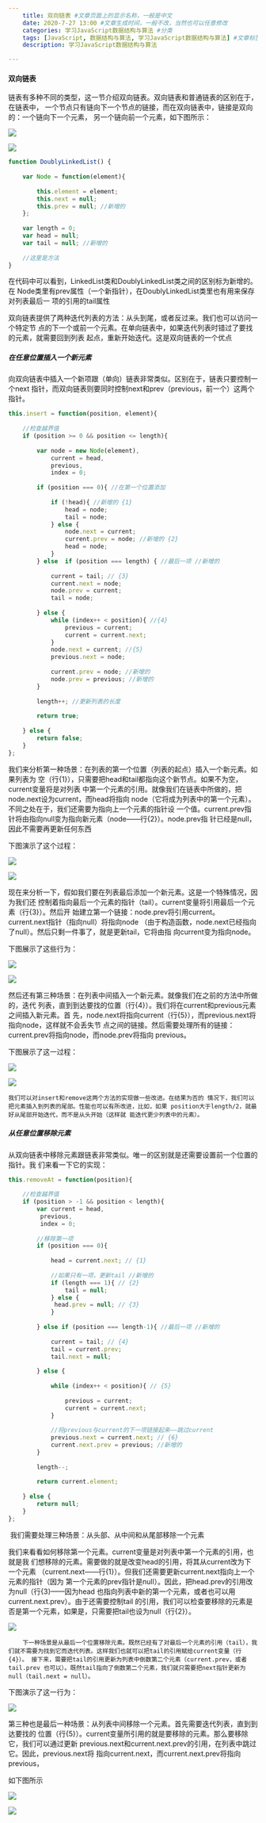 ```yaml
---
	title: 双向链表 #文章页面上的显示名称，一般是中文
	date: 2020-7-27 13:00 #文章生成时间，一般不改，当然也可以任意修改
	categories: 学习JavaScript数据结构与算法 #分类
	tags: [JavaScript, 数据结构与算法, 学习JavaScript数据结构与算法] #文章标签
	description: 学习JavaScript数据结构与算法

---
```


#### 双向链表

​		链表有多种不同的类型，这一节介绍双向链表。双向链表和普通链表的区别在于，在链表中， 一个节点只有链向下一个节点的链接，而在双向链表中，链接是双向的：一个链向下一个元素， 另一个链向前一个元素，如下图所示： 

![](/images/js6-1.png)

![](E:\1244832273.github.io\themes\next\source\images\js6-1.png)

```javascript
function DoublyLinkedList() { 
 
    var Node = function(element){ 
 
        this.element = element;
        this.next = null;
        this.prev = null; //新增的
    }; 
 
    var length = 0;
    var head = null;
    var tail = null; //新增的 
 
    //这里是方法
}
```

​		在代码中可以看到，LinkedList类和DoublyLinkedList类之间的区别标为新增的。在 Node类里有prev属性（一个新指针），在DoublyLinkedList类里也有用来保存对列表最后一 项的引用的tail属性

​		双向链表提供了两种迭代列表的方法：从头到尾，或者反过来。我们也可以访问一个特定节 点的下一个或前一个元素。在单向链表中，如果迭代列表时错过了要找的元素，就需要回到列表 起点，重新开始迭代。这是双向链表的一个优点

##### 在任意位置插入一个新元素 

​		向双向链表中插入一个新项跟（单向）链表非常类似。区别在于，链表只要控制一个next 指针，而双向链表则要同时控制next和prev（previous，前一个）这两个指针。 

```javascript
this.insert = function(position, element){ 
 
    //检查越界值
    if (position >= 0 && position <= length){ 
 
        var node = new Node(element),
            current = head,
            previous,
            index = 0; 
 
        if (position === 0){ //在第一个位置添加 
 
            if (!head){ //新增的 {1}
                head = node;
                tail = node;
            } else {
                node.next = current;
                current.prev = node; //新增的 {2}
                head = node;
            }
        } else  if (position === length) { //最后一项 //新增的 
 
            current = tail; // {3}
            current.next = node;
            node.prev = current; 
            tail = node; 
 
        } else {
            while (index++ < position){ //{4}
                previous = current;
                current = current.next;
            }
            node.next = current; //{5}
            previous.next = node; 
 
            current.prev = node; //新增的
            node.prev = previous; //新增的
        } 
 
        length++; //更新列表的长度 
 
        return true; 
 
    } else {
        return false;
    }
}; 
```

​		我们来分析第一种场景：在列表的第一个位置（列表的起点）插入一个新元素。如果列表为 空（行{1}），只需要把head和tail都指向这个新节点。如果不为空，current变量将是对列表 中第一个元素的引用。就像我们在链表中所做的，把node.next设为current，而head将指向 node（它将成为列表中的第一个元素）。不同之处在于，我们还需要为指向上一个元素的指针设 一个值。current.prev指针将由指向null变为指向新元素（node——行{2}）。node.prev指 针已经是null，因此不需要再更新任何东西

下图演示了这个过程： 

![](/images/js6-2.png)

![](E:\1244832273.github.io\themes\next\source\images\js6-2.png)

​		现在来分析一下，假如我们要在列表最后添加一个新元素。这是一个特殊情况，因为我们还 控制着指向最后一个元素的指针（tail）。current变量将引用最后一个元素（行{3}）。然后开 始建立第一个链接：node.prev将引用current。current.next指针（指向null）将指向node （由于构造函数，node.next已经指向了null）。然后只剩一件事了，就是更新tail，它将由指 向current变为指向node。

下图展示了这些行为： 

![](/images/js6-3.png)

![](E:\1244832273.github.io\themes\next\source\images\js6-3.png)

然后还有第三种场景：在列表中间插入一个新元素。就像我们在之前的方法中所做的，迭代 列表，直到到达要找的位置（行{4}）。我们将在current和previous元素之间插入新元素。首 先，node.next将指向current（行{5}），而previous.next将指向node，这样就不会丢失节 点之间的链接。然后需要处理所有的链接：current.prev将指向node，而node.prev将指向 previous。

下图展示了这一过程： 

![](/images/js6-4.png)

 ![](E:\1244832273.github.io\themes\next\source\images\js6-4.png)

`我们可以对insert和remove这两个方法的实现做一些改进。在结果为否的 情况下，我们可以把元素插入到列表的尾部。性能也可以有所改进，比如，如果 position大于length/2，就最好从尾部开始迭代，而不是从头开始（这样就 能迭代更少列表中的元素）。` 

##### 从任意位置移除元素 	

​		从双向链表中移除元素跟链表非常类似。唯一的区别就是还需要设置前一个位置的指针。我 们来看一下它的实现：

```javascript
this.removeAt = function(position){ 
 
    //检查越界值
    if (position > -1 && position < length){
    	var current = head, 
    	 previous,
         index = 0; 
 
        //移除第一项
        if (position === 0){ 
 
            head = current.next; // {1} 
 
            //如果只有一项，更新tail //新增的
            if (length === 1){ // {2}
            	tail = null;
            } else {
           	 head.prev = null; // {3}
            } 
 
        } else if (position === length-1){ //最后一项 //新增的 
 
            current = tail; // {4}
            tail = current.prev;
            tail.next = null; 
 
        } else { 
 
            while (index++ < position){ // {5} 
 
                previous = current;
                current = current.next;
            } 
 
            //将previous与current的下一项链接起来——跳过current
            previous.next = current.next; // {6}
            current.next.prev = previous; //新增的
        } 
 
        length--; 
 
        return current.element; 
 
    } else {
        return null;
    }
}; 
```

​		我们需要处理三种场景：从头部、从中间和从尾部移除一个元素

​		我们来看看如何移除第一个元素。current变量是对列表中第一个元素的引用，也就是我 们想移除的元素。需要做的就是改变head的引用，将其从current改为下一个元素 （current.next——行{1}）。但我们还需要更新current.next指向上一个元素的指针（因为 第一个元素的prev指针是null）。因此，把head.prev的引用改为null（行{3}——因为head 也指向列表中新的第一个元素，或者也可以用current.next.prev）。由于还需要控制tail 的引用，我们可以检查要移除的元素是否是第一个元素，如果是，只需要把tail也设为null（行{2}）。 

![](/images/js6-6.png)

 		下一种场景是从最后一个位置移除元素。既然已经有了对最后一个元素的引用（tail），我 们就不需要为找到它而迭代列表。这样我们也就可以把tail的引用赋给current变量（行{4}）。 接下来，需要把tail的引用更新为列表中倒数第二个元素（current.prev，或者tail.prev 也可以）。既然tail指向了倒数第二个元素，我们就只需要把next指针更新为null（tail.next = null）。

下图演示了这一行为： 

![](/images/js6-7.png)

​		第三种也是最后一种场景：从列表中间移除一个元素。首先需要迭代列表，直到到达要找的 位置（行{5}）。current变量所引用的就是要移除的元素。那么要移除它，我们可以通过更新 previous.next和current.next.prev的引用，在列表中跳过它。因此，previous.next将 指向current.next，而current.next.prev将指向previous，

如下图所示

![](/images/js6-8.png)

![](E:\1244832273.github.io\themes\next\source\images\js6-8.png)
